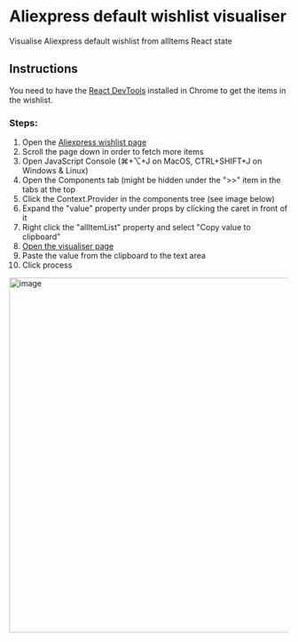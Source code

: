 # Aliexpress default wishlist visualiser
Visualise Aliexpress default wishlist from allItems React state

## Instructions

You need to have the [React DevTools](https://chromewebstore.google.com/detail/react-developer-tools/fmkadmapgofadopljbjfkapdkoienihi) installed in Chrome to get the items in the wishlist.

### Steps:
1. Open the [Aliexpress wishlist page](https://www.aliexpress.com/p/wishlist/index.html)
1. Scroll the page down in order to fetch more items
1. Open JavaScript Console (⌘+⌥+J on MacOS, CTRL+SHIFT+J on Windows & Linux)
1. Open the Components tab (might be hidden under the ">>" item in the tabs at the top
1. Click the Context.Provider in the components tree (see image below)
1. Expand the "value" property under props by clicking the caret in front of it
1. Right click the "allItemList" property and select "Copy value to clipboard"
1. <a href="https://gadgetmies.github.io/aliexpress_default_wishlist/public/" target="_blank">Open the visualiser page</a>
1. Paste the value from the clipboard to the text area
1. Click process

<img width="639" alt="image" src="https://github.com/gadgetmies/aliexpress_default_wishlist/assets/71213783/6efdabd3-9a32-474b-9664-6980cdc31e31">

